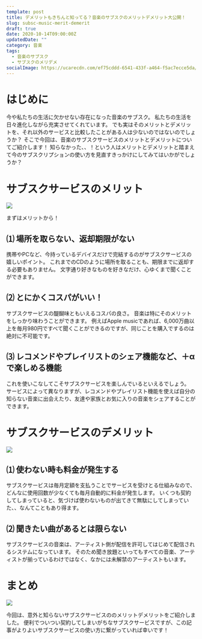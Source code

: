 ```yaml
---
template: post
title: デメリットもきちんと知ってる？音楽のサブスクのメリットデメリット大公開！
slug: subsc-music-merit-demerit
draft: true
date: 2020-10-14T09:00:00Z
updatedDate: ""
category: 音楽
tags:
  - 音楽のサブスク
  - サブスクのメリデメ
socialImage: https://ucarecdn.com/ef75cddd-6541-433f-a464-f5ac7ecce5da/
---
```


# はじめに

今や私たちの生活に欠かせない存在になった音楽のサブスク。
私たちの生活を日々進化しながら充実させてくれています。
でも実はそのメリットとデメリットを、それ以外のサービスと比較したことがある人は少ないのではないのでしょうか？
そこで今回は、音楽のサブスクサービスのメリットとデメリットについてご紹介します！
知らなかった、、！という人はメリットとデメリットと踏まえて今のサブスクリプションの使い方を見直すきっかけにしてみてはいかがでしょうか？

# サブスクサービスのメリット

![](https://ucarecdn.com/9c679f65-f15a-4bfb-80c6-f1c0d8cc8adf/)

まずはメリットから！
## ⑴ 場所を取らない、返却期限がない

携帯やPCなど、今持っているデバイスだけで完結するのがサブスクサービスの嬉しいポイント。
これまでのCDのように場所を取ることも、期限までに返却する必要もありません。
文字通り好きなものを好きなだけ、心ゆくまで聞くことができます。

## ⑵ とにかくコスパがいい！
サブスクサービスの醍醐味ともいえるコスパの良さ。
音楽は特にそのメリットをしっかり味わうことができます。
例えばApple musicであれば、6,000万曲以上を毎月980円ですべて聞くことができるのですが、同じことを購入でするのは絶対に不可能です。

## ⑶ レコメンドやプレイリストのシェア機能など、＋αで楽しめる機能
これを使いこなしてこそサブスクサービスを楽しんでいるといえるでしょう。
サービスによって異なりますが、レコメンドやプレイリスト機能を使えば自分の知らない音楽に出会えたり、友達や家族とお気に入りの音楽をシェアすることができます。

# サブスクサービスのデメリット

![](https://ucarecdn.com/f70fb852-c3d2-4a9b-8cc2-91bc3d5bf771/)

## ⑴ 使わない時も料金が発生する
サブスクサービスは毎月定額を支払うことでサービスを受けとる仕組みなので、どんなに使用回数が少なくても毎月自動的に料金が発生します。
いくつも契約してしまっていると、気づけば使わないものが出てきて無駄にしてしまっていた、、なんてこともあり得ます。

## ⑵ 聞きたい曲があるとは限らない
サブスクサービスの音楽は、アーティスト側が配信を許可してはじめて配信されるシステムになっています。
そのため聞き放題といってもすべての音楽、アーティストが揃っているわけではなく、なかには未解禁のアーティストもいます。

# まとめ

![](https://ucarecdn.com/e08f306e-7015-4938-8455-f7ecf2413a78/)

今回は、意外と知らないサブスクサービスののメリットデメリットをご紹介しました。
便利でついつい契約してしまいがちなサブスクサービスですが、この記事がよりよいサブスクサービスの使い方に繋がっていれば幸いです！


